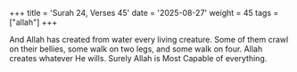 +++
title = 'Surah 24, Verses 45'
date = '2025-08-27'
weight = 45
tags = ["allah"]
+++

And Allah has created from water every living creature. Some of them crawl on their bellies, some walk on two legs, and some walk on four. Allah creates whatever He wills. Surely Allah is Most Capable of everything.